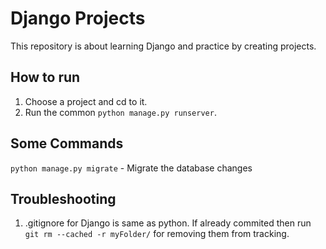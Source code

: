 # Django Projects

This repository is about learning Django and practice by creating projects.

## How to run

1. Choose a project and cd to it.
2. Run the common `python manage.py runserver`.

## Some Commands

`python manage.py migrate` - Migrate the database changes

## Troubleshooting

1. .gitignore for Django is same as python. If already commited then run `git rm --cached -r myFolder/` for removing them from tracking.
